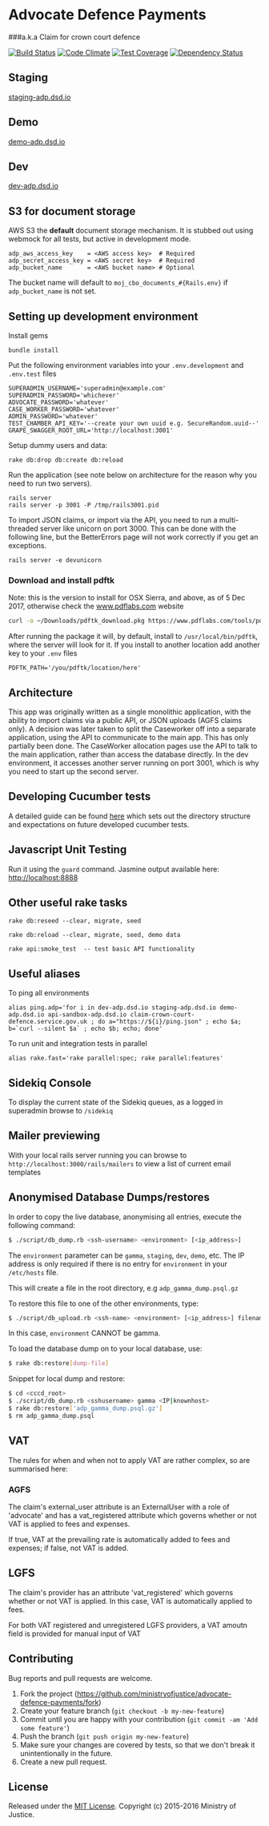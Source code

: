 # Advocate Defence Payments
###a.k.a Claim for crown court defence

[![Build Status](https://travis-ci.org/ministryofjustice/Claim-for-Crown-Court-Defence.svg?branch=master)](https://travis-ci.org/ministryofjustice/Claim-for-Crown-Court-Defence)
[![Code Climate](https://codeclimate.com/github/ministryofjustice/Claim-for-Crown-Court-Defence/badges/gpa.svg)](https://codeclimate.com/github/ministryofjustice/Claim-for-Crown-Court-Defence)
[![Test Coverage](https://codeclimate.com/github/ministryofjustice/Claim-for-Crown-Court-Defence/badges/coverage.svg)](https://codeclimate.com/github/ministryofjustice/Claim-for-Crown-Court-Defence/coverage)
[![Dependency Status](https://gemnasium.com/badges/github.com/ministryofjustice/Claim-for-Crown-Court-Defence.svg)](https://gemnasium.com/github.com/ministryofjustice/Claim-for-Crown-Court-Defence)

## Staging
[staging-adp.dsd.io](https://staging-adp.dsd.io)

## Demo
[demo-adp.dsd.io](https://demo-adp.dsd.io)

## Dev
[dev-adp.dsd.io](http://dev-adp.dsd.io)

## S3 for document storage

AWS S3 the **default** document storage mechanism. It is stubbed out
using webmock for all tests, but active in development mode.

```
adp_aws_access_key    = <AWS access key>  # Required
adp_secret_access_key = <AWS secret key>  # Required
adp_bucket_name       = <AWS bucket name> # Optional
```

The bucket name will default to `moj_cbo_documents_#{Rails.env}` if
`adp_bucket_name` is not set.

## Setting up development environment

Install gems

```
bundle install
```

Put the following environment variables into your `.env.development` and `.env.test` files

```
SUPERADMIN_USERNAME='superadmin@example.com'
SUPERADMIN_PASSWORD='whichever'
ADVOCATE_PASSWORD='whatever'
CASE_WORKER_PASSWORD='whatever'
ADMIN_PASSWORD='whatever'
TEST_CHAMBER_API_KEY='--create your own uuid e.g. SecureRandom.uuid--'
GRAPE_SWAGGER_ROOT_URL='http://localhost:3001'
```

Setup dummy users and data:

```
rake db:drop db:create db:reload
```

Run the application (see note below on architecture for the reason why you need to run two servers).

```
rails server
rails server -p 3001 -P /tmp/rails3001.pid
```

To import JSON claims, or import via the API, you need to run a multi-threaded server like unicorn on port 3000.  This can be done with the following line, but the BetterErrors page will not work correctly if you get an exceptions.

```
rails server -e devunicorn
```

### Download and install pdftk

Note: this is the version to install for OSX Sierra, and above, as of 5 Dec 2017, otherwise check the www.pdflabs.com website
```bash
curl -o ~/Downloads/pdftk_download.pkg https://www.pdflabs.com/tools/pdftk-the-pdf-toolkit/pdftk_server-2.02-mac_osx-10.11-setup.pkg
```
After running the package it will, by default, install to `/usr/local/bin/pdftk`, where the server will look for it. If you install to another location add another key to your `.env` files 
```
PDFTK_PATH='/you/pdftk/location/here'
```

## Architecture

This app was originally written as a single monolithic application, with the ability to import claims 
via a public API, or JSON uploads (AGFS claims only).  A decision was later taken to split the Caseworker 
off into a separate application, using the API to communicate to the main app.  This has only partially been 
done.  The CaseWorker allocation pages use the API to talk to the main application, rather than access the 
database directly.  In the dev environment, it accesses another server running on port 3001, which is why you
need to start up the second server.



## Developing Cucumber tests

A detailed guide can be found [here](https://github.com/ministryofjustice/advocate-defence-payments/tree/plan-cukes-structure/features#cucumber-test-structure) which sets out the directory structure and expectations on future developed cucumber tests.


## Javascript Unit Testing

Run it using the `guard` command. Jasmine output available here: [http://localhost:8888](http://localhost:8888)


## Other useful rake tasks

```
rake db:reseed --clear, migrate, seed
```

```
rake db:reload --clear, migrate, seed, demo data
```

```
rake api:smoke_test  -- test basic API functionality
```

## Useful aliases

To ping all environments
```
alias ping.adp='for i in dev-adp.dsd.io staging-adp.dsd.io demo-adp.dsd.io api-sandbox-adp.dsd.io claim-crown-court-defence.service.gov.uk ; do a="https://${i}/ping.json" ; echo $a; b=`curl --silent $a` ; echo $b; echo; done'
```

To run unit and integration tests in parallel
```
alias rake.fast='rake parallel:spec; rake parallel:features'
```

## Sidekiq Console

To display the current state of the Sidekiq queues, as a logged in superadmin browse to `/sidekiq`

## Mailer previewing

With your local rails server running you can browse to ```http://localhost:3000/rails/mailers``` to view a list of current email templates

## Anonymised Database Dumps/restores

In order to copy the live database, anonymising all entries, execute the following command:

```bash
$ ./script/db_dump.rb <ssh-username> <environment> [<ip_address>]
```

The ```environment``` parameter can be ```gamma```, ```staging```, ```dev```, ```demo```, etc.  The IP address is only required if there is no entry for ```environment``` in your ```/etc/hosts``` file.



This will create a file in the root directory, e.g ```adp_gamma_dump.psql.gz```

To restore this file to one of the other environments, type:

```bash
$ ./script/db_upload.rb <ssh-name> <environment> [<ip_address>] filename
```

In this case, ```environment``` CANNOT be gamma.


To load the database dump on to your local database, use:

```bash
$ rake db:restore[dump-file]
```

Snippet for local dump and restore:

```bash
$ cd <cccd_root>
$ ./script/db_dump.rb <sshusername> gamma <IP|knownhost>
$ rake db:restore['adp_gamma_dump.psql.gz']
$ rm adp_gamma_dump.psql
```

## VAT

The rules for when and when not to apply VAT are rather complex, so are summarised here:

### AGFS

The claim's external_user attribute is an ExternalUser with a role of 'advocate' and has a vat_registered attribute which governs whether or not VAT is applied to fees and expenses.

If true, VAT at the prevailing rate is automatically added to fees and expenses; if false, not VAT is added.

## LGFS

The claim's provider has an attribute 'vat_registered' which governs whether or not VAT is applied.  In this case, VAT is automatically applied to fees.

For both VAT registered and unregistered LGFS providers, a VAT amoutn field is provided for manual input of VAT

## Contributing

Bug reports and pull requests are welcome.

1. Fork the project (https://github.com/ministryofjustice/advocate-defence-payments/fork)
2. Create your feature branch (`git checkout -b my-new-feature`)
3. Commit until you are happy with your contribution (`git commit -am 'Add some feature'`)
4. Push the branch (`git push origin my-new-feature`)
5. Make sure your changes are covered by tests, so that we don't break it unintentionally in the future.
6. Create a new pull request.

## License

Released under the [MIT License](http://www.opensource.org/licenses/MIT). Copyright (c) 2015-2016 Ministry of Justice.
